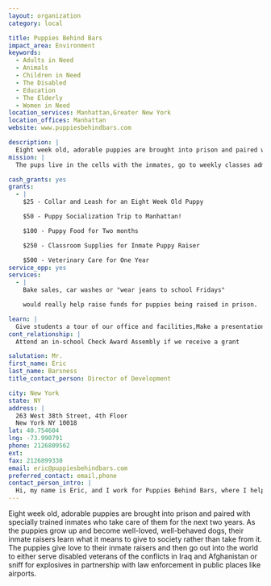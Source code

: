 ```yaml
---
layout: organization
category: local

title: Puppies Behind Bars
impact_area: Environment
keywords: 
  - Adults in Need
  - Animals
  - Children in Need
  - The Disabled
  - Education
  - The Elderly
  - Women in Need
location_services: Manhattan,Greater New York
location_offices: Manhattan
website: www.puppiesbehindbars.com

description: |
  Eight week old, adorable puppies are brought into prison and paired with specially trained inmates who take care of them for the next two years.  As the puppies grow up and become well-loved, well-behaved dogs, their inmate raisers learn what it means to give to society rather than take from it.  The puppies give love to their inmate raisers and then go out into the world to either serve disabled veterans of the conflicts in Iraq and Afghanistan or sniff for explosives in partnership with law enforcement in public places like airports.
mission: |
  The pups live in the cells with the inmates, go to weekly classes administered by Puppies Behind Bars, and are travel  two or three weekends a month to 'puppy sitters' who take the dogs into their homes in order to expose them to things they won't experience in prison. These can be as simple as hearing doorbells and as complex as learning how to ride in a car and walk down a crowded sidewalk. The puppies live in prison for sixteen months, after which they are tested to see if they can be trained as service dogs for the disabled. If they are deemed suitable, Puppies Behind Bars returns them to the schools where they continue their formal training. If they do not continue on the track to become working dogs, Puppies Behind Bars donates them to families with blind children. In either case, these puppies spend their lives as companions to people who need them. 

cash_grants: yes
grants: 
  - |
    $25 - Collar and Leash for an Eight Week Old Puppy

    $50 - Puppy Socialization Trip to Manhattan!

    $100 - Puppy Food for Two months

    $250 - Classroom Supplies for Inmate Puppy Raiser

    $500 - Veterinary Care for One Year
service_opp: yes
services: 
  - |
    Bake sales, car washes or "wear jeans to school Fridays"

    would really help raise funds for puppies being raised in prison.  We have lots of brochures and materials that talk about Puppies Behind Bars so an information booth would help spread the word of our work!

learn: |
  Give students a tour of our office and facilities,Make a presentation about our organization,Speak over the phone about our work
cont_relationship: |
  Attend an in-school Check Award Assembly if we receive a grant

salutation: Mr.
first_name: Eric
last_name: Barsness
title_contact_person: Director of Development

city: New York
state: NY
address: |
  263 West 38th Street, 4th Floor  
  New York NY 10018
lat: 40.754604
lng: -73.990791
phone: 2126809562
ext: 
fax: 2126899330
email: eric@puppiesbehindbars.com
preferred_contact: email,phone
contact_person_intro: |
  Hi, my name is Eric, and I work for Puppies Behind Bars, where I help raise money so that we can teach prison inmates how to train working dogs.  I love the fact that we have dogs in the office most days--four big Labrador retrievers. I have two big dogs of my own at home. We all really appreciate the hard work of the many students who have contributed to our program through Common Cents/Penny Harvest. THANK YOU.
---
```

Eight week old, adorable puppies are brought into prison and paired with specially trained inmates who take care of them for the next two years.  As the puppies grow up and become well-loved, well-behaved dogs, their inmate raisers learn what it means to give to society rather than take from it.  The puppies give love to their inmate raisers and then go out into the world to either serve disabled veterans of the conflicts in Iraq and Afghanistan or sniff for explosives in partnership with law enforcement in public places like airports.